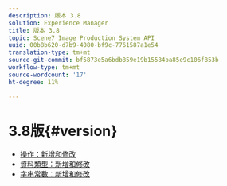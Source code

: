 ```yaml
---
description: 版本 3.8
solution: Experience Manager
title: 版本 3.8
topic: Scene7 Image Production System API
uuid: 00b8b620-d7b9-4080-bf9c-7761587a1e54
translation-type: tm+mt
source-git-commit: bf5873e5a6bdb859e19b15584ba85e9c106f853b
workflow-type: tm+mt
source-wordcount: '17'
ht-degree: 11%

---
```



# 3.8版{#version}

* [操作：新增和修改](r-3-8-operations.md)
* [資料類型：新增和修改](r-3-8-types.md)
* [字串常數：新增和修改](r-3-8-string-constants.md)
